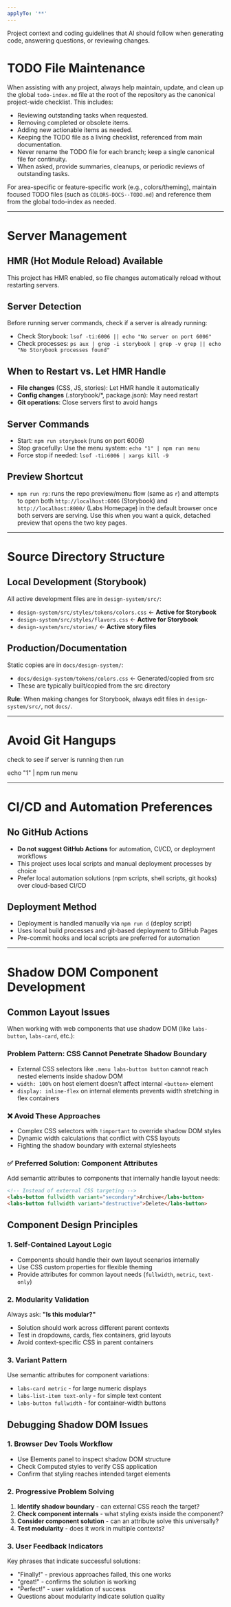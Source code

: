 ```yaml
---
applyTo: '**'
---
```

Project context and coding guidelines that AI should follow when generating code, answering questions, or reviewing changes.

# TODO File Maintenance

When assisting with any project, always help maintain, update, and clean up the global `todo-index.md` file at the root of the repository as the canonical project-wide checklist. This includes:
- Reviewing outstanding tasks when requested.
- Removing completed or obsolete items.
- Adding new actionable items as needed.
- Keeping the TODO file as a living checklist, referenced from main documentation.
- Never rename the TODO file for each branch; keep a single canonical file for continuity.
- When asked, provide summaries, cleanups, or periodic reviews of outstanding tasks.

For area-specific or feature-specific work (e.g., colors/theming), maintain focused TODO files (such as `COLORS-DOCS--TODO.md`) and reference them from the global todo-index as needed.


---

# Server Management

## HMR (Hot Module Reload) Available
This project has HMR enabled, so file changes automatically reload without restarting servers.

## Server Detection
Before running server commands, check if a server is already running:
- Check Storybook: `lsof -ti:6006 || echo "No server on port 6006"`
- Check processes: `ps aux | grep -i storybook | grep -v grep || echo "No Storybook processes found"`

## When to Restart vs. Let HMR Handle
- **File changes** (CSS, JS, stories): Let HMR handle it automatically
- **Config changes** (.storybook/*, package.json): May need restart
- **Git operations**: Close servers first to avoid hangs

## Server Commands
- Start: `npm run storybook` (runs on port 6006)
- Stop gracefully: Use the menu system: `echo "1" | npm run menu`
- Force stop if needed: `lsof -ti:6006 | xargs kill -9`

## Preview Shortcut

- `npm run rp`: runs the repo preview/menu flow (same as `r`) and attempts to open both `http://localhost:6006` (Storybook) and `http://localhost:8000/` (Labs Homepage) in the default browser once both servers are serving. Use this when you want a quick, detached preview that opens the two key pages.

---

# Source Directory Structure

## Local Development (Storybook)
All active development files are in `design-system/src/`:
- `design-system/src/styles/tokens/colors.css` ← **Active for Storybook**
- `design-system/src/styles/flavors.css` ← **Active for Storybook**
- `design-system/src/stories/` ← **Active story files**

## Production/Documentation
Static copies are in `docs/design-system/`:
- `docs/design-system/tokens/colors.css` ← Generated/copied from src
- These are typically built/copied from the src directory

**Rule**: When making changes for Storybook, always edit files in `design-system/src/`, not `docs/`.

---

# Avoid Git Hangups

check to see if server is running then run

echo "1" | npm run menu

---

# CI/CD and Automation Preferences

## No GitHub Actions
- **Do not suggest GitHub Actions** for automation, CI/CD, or deployment workflows
- This project uses local scripts and manual deployment processes by choice
- Prefer local automation solutions (npm scripts, shell scripts, git hooks) over cloud-based CI/CD

## Deployment Method
- Deployment is handled manually via `npm run d` (deploy script)
- Uses local build processes and git-based deployment to GitHub Pages
- Pre-commit hooks and local scripts are preferred for automation

---

# Shadow DOM Component Development

## Common Layout Issues
When working with web components that use shadow DOM (like `labs-button`, `labs-card`, etc.):

### Problem Pattern: CSS Cannot Penetrate Shadow Boundary
- External CSS selectors like `.menu labs-button button` cannot reach nested elements inside shadow DOM
- `width: 100%` on host element doesn't affect internal `<button>` element
- `display: inline-flex` on internal elements prevents width stretching in flex containers

### ❌ Avoid These Approaches
- Complex CSS selectors with `!important` to override shadow DOM styles
- Dynamic width calculations that conflict with CSS layouts
- Fighting the shadow boundary with external stylesheets

### ✅ Preferred Solution: Component Attributes
Add semantic attributes to components that internally handle layout needs:

```html
<!-- Instead of external CSS targeting -->
<labs-button fullwidth variant="secondary">Archive</labs-button>
<labs-button fullwidth variant="destructive">Delete</labs-button>
```

## Component Design Principles

### 1. Self-Contained Layout Logic
- Components should handle their own layout scenarios internally
- Use CSS custom properties for flexible theming
- Provide attributes for common layout needs (`fullwidth`, `metric`, `text-only`)

### 2. Modularity Validation
Always ask: **"Is this modular?"**
- Solution should work across different parent contexts
- Test in dropdowns, cards, flex containers, grid layouts
- Avoid context-specific CSS in parent containers

### 3. Variant Pattern
Use semantic attributes for component variations:
- `labs-card metric` - for large numeric displays
- `labs-list-item text-only` - for simple text content
- `labs-button fullwidth` - for container-width buttons

## Debugging Shadow DOM Issues

### 1. Browser Dev Tools Workflow
- Use Elements panel to inspect shadow DOM structure
- Check Computed styles to verify CSS application
- Confirm that styling reaches intended target elements

### 2. Progressive Problem Solving
1. **Identify shadow boundary** - can external CSS reach the target?
2. **Check component internals** - what styling exists inside the component?
3. **Consider component solution** - can an attribute solve this universally?
4. **Test modularity** - does it work in multiple contexts?

### 3. User Feedback Indicators
Key phrases that indicate successful solutions:
- "Finally!" - previous approaches failed, this one works
- "great!" - confirms the solution is working
- "Perfect!" - user validation of success
- Questions about modularity indicate solution quality

